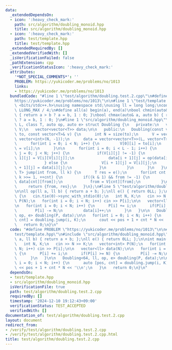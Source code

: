 ```yaml
---
data:
  _extendedDependsOn:
  - icon: ':heavy_check_mark:'
    path: src/algorithm/doubling_monoid.hpp
    title: src/algorithm/doubling_monoid.hpp
  - icon: ':heavy_check_mark:'
    path: test/template.hpp
    title: test/template.hpp
  _extendedRequiredBy: []
  _extendedVerifiedWith: []
  _isVerificationFailed: false
  _pathExtension: cpp
  _verificationStatusIcon: ':heavy_check_mark:'
  attributes:
    '*NOT_SPECIAL_COMMENTS*': ''
    PROBLEM: https://yukicoder.me/problems/no/1013
    links:
    - https://yukicoder.me/problems/no/1013
  bundledCode: "#line 1 \"test/algorithm/doubling.test.2.cpp\"\n#define PROBLEM \"\
    https://yukicoder.me/problems/no/1013\"\n\n#line 1 \"test/template.hpp\"\n#include\
    \ <bits/stdc++.h>\nusing namespace std;\nusing ll = long long;\nconst ll INF =\
    \ LLONG_MAX / 4;\n#define all(a) begin(a), end(a)\nbool chmin(auto& a, auto b)\
    \ { return a > b ? a = b, 1 : 0; }\nbool chmax(auto& a, auto b) { return a < b\
    \ ? a = b, 1 : 0; }\n#line 1 \"src/algorithm/doubling_monoid.hpp\"\ntemplate<int\
    \ L, class T, auto op, auto e> struct Doubling {\n   private:\n   vector<vector<int>>\
    \ V;\n   vector<vector<T>> data;\n\n   public:\n   Doubling(const vector<int>&\
    \ to, const vector<T>& v) {\n      int N = size(to);\n      V = vector<vector<int>>(L,\
    \ vector<int>(N, -1));\n      data = vector<vector<T>>(L, vector<T>(N, e()));\n\
    \      for(int i = 0; i < N; i++) {\n         V[0][i] = to[i];\n         data[0][i]\
    \ = v[i];\n      }\n\n      for(int i = 0; i < L - 1; i++) {\n         for(int\
    \ j = 0; j < N; j++) {\n            if(V[i][j] != -1) {\n               V[i +\
    \ 1][j] = V[i][V[i][j]];\n               data[i + 1][j] = op(data[i][j], data[i][V[i][j]]);\n\
    \            } else {\n               V[i + 1][j] = V[i][j];\n               data[i\
    \ + 1][j] = data[i][j];\n            }\n         }\n      }\n   }\n\n   pair<int,\
    \ T> jump(int from, ll k) {\n      T res = e();\n      for(int cnt = 0; k > 0;\
    \ k >>= 1, ++cnt) {\n         if((k & 1) && from != -1) {\n            res = op(res,\
    \ data[cnt][from]);\n            from = V[cnt][from];\n         }\n      }\n \
    \     return {from, res};\n   }\n};\n#line 5 \"test/algorithm/doubling.test.2.cpp\"\
    \n\nll op(ll a, ll b) { return a + b; };\nll e() { return 0LL; };\n\nint main()\
    \ {\n   cin.tie(0)->sync_with_stdio(0);\n   int N, K;\n   cin >> N >> K;\n   vector<int>\
    \ P(N);\n   for(int i = 0; i < N; i++) cin >> P[i];\n\n   vector<ll> data(N);\n\
    \n   for(int i = 0; i < N; i++) {\n      P[i] += i;\n      if(P[i] >= N) {\n \
    \        P[i] -= N;\n         data[i]++;\n      }\n   }\n\n   Doubling<64, ll,\
    \ op, e> doubling(P, data);\n\n   for(int i = 0; i < N; i++) {\n      auto [pos,\
    \ cnt] = doubling.jump(i, K);\n      cout << pos + 1 + cnt * N << '\\n';\n   }\n\
    \   return 0;\n}\n"
  code: "#define PROBLEM \"https://yukicoder.me/problems/no/1013\"\n\n#include \"\
    test/template.hpp\"\n#include \"src/algorithm/doubling_monoid.hpp\"\n\nll op(ll\
    \ a, ll b) { return a + b; };\nll e() { return 0LL; };\n\nint main() {\n   cin.tie(0)->sync_with_stdio(0);\n\
    \   int N, K;\n   cin >> N >> K;\n   vector<int> P(N);\n   for(int i = 0; i <\
    \ N; i++) cin >> P[i];\n\n   vector<ll> data(N);\n\n   for(int i = 0; i < N; i++)\
    \ {\n      P[i] += i;\n      if(P[i] >= N) {\n         P[i] -= N;\n         data[i]++;\n\
    \      }\n   }\n\n   Doubling<64, ll, op, e> doubling(P, data);\n\n   for(int\
    \ i = 0; i < N; i++) {\n      auto [pos, cnt] = doubling.jump(i, K);\n      cout\
    \ << pos + 1 + cnt * N << '\\n';\n   }\n   return 0;\n}\n"
  dependsOn:
  - test/template.hpp
  - src/algorithm/doubling_monoid.hpp
  isVerificationFile: true
  path: test/algorithm/doubling.test.2.cpp
  requiredBy: []
  timestamp: '2024-12-10 19:12:43+09:00'
  verificationStatus: TEST_ACCEPTED
  verifiedWith: []
documentation_of: test/algorithm/doubling.test.2.cpp
layout: document
redirect_from:
- /verify/test/algorithm/doubling.test.2.cpp
- /verify/test/algorithm/doubling.test.2.cpp.html
title: test/algorithm/doubling.test.2.cpp
---
```

